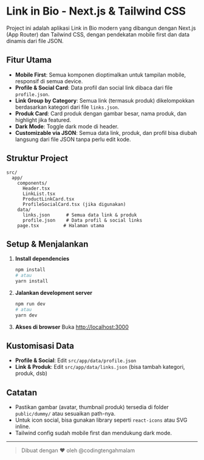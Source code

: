 # Link in Bio - Next.js & Tailwind CSS

Project ini adalah aplikasi Link in Bio modern yang dibangun dengan Next.js (App Router) dan Tailwind CSS, dengan pendekatan mobile first dan data dinamis dari file JSON.

## Fitur Utama
- **Mobile First**: Semua komponen dioptimalkan untuk tampilan mobile, responsif di semua device.
- **Profile & Social Card**: Data profil dan social link dibaca dari file `profile.json`.
- **Link Group by Category**: Semua link (termasuk produk) dikelompokkan berdasarkan kategori dari file `links.json`.
- **Produk Card**: Card produk dengan gambar besar, nama produk, dan highlight jika featured.
- **Dark Mode**: Toggle dark mode di header.
- **Customizable via JSON**: Semua data link, produk, dan profil bisa diubah langsung dari file JSON tanpa perlu edit kode.

## Struktur Project
```
src/
  app/
    components/
      Header.tsx
      LinkList.tsx
      ProductLinkCard.tsx
      ProfileSocialCard.tsx (jika digunakan)
    data/
      links.json      # Semua data link & produk
      profile.json    # Data profil & social links
    page.tsx         # Halaman utama
```

## Setup & Menjalankan
1. **Install dependencies**
   ```bash
   npm install
   # atau
   yarn install
   ```
2. **Jalankan development server**
   ```bash
   npm run dev
   # atau
   yarn dev
   ```
3. **Akses di browser**
   Buka [http://localhost:3000](http://localhost:3000)

## Kustomisasi Data
- **Profile & Social**: Edit `src/app/data/profile.json`
- **Link & Produk**: Edit `src/app/data/links.json` (bisa tambah kategori, produk, dsb)

## Catatan
- Pastikan gambar (avatar, thumbnail produk) tersedia di folder `public/dummy/` atau sesuaikan path-nya.
- Untuk icon social, bisa gunakan library seperti `react-icons` atau SVG inline.
- Tailwind config sudah mobile first dan mendukung dark mode.

---

> Dibuat dengan ❤️ oleh @codingtengahmalam
